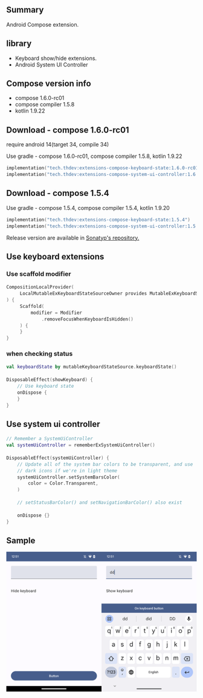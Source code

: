 ## Summary

Android Compose extension.


## library

- Keyboard show/hide extensions.
- Android System UI Controller


## Compose version info 

- compose 1.6.0-rc01
- compose compiler 1.5.8
- kotlin 1.9.22

## Download - compose 1.6.0-rc01

require android 14(target 34, compile 34)

Use gradle - compose 1.6.0-rc01, compose compiler 1.5.8, kotlin 1.9.22

```kotlin
implementation("tech.thdev:extensions-compose-keyboard-state:1.6.0-rc01")
implementation("tech.thdev:extensions-compose-system-ui-controller:1.6.0-rc01")
```

## Download - compose 1.5.4

Use gradle - compose 1.5.4, compose compiler 1.5.4, kotlin 1.9.20

```kotlin
implementation("tech.thdev:extensions-compose-keyboard-state:1.5.4")
implementation("tech.thdev:extensions-compose-system-ui-controller:1.5.4")
```

Release version are available in [Sonatyp's repository.](https://search.maven.org/search?q=tech.thdev)

## Use keyboard extensions

### Use scaffold modifier

```kotlin
CompositionLocalProvider(
     LocalMutableExKeyboardStateSourceOwner provides MutableExKeyboardStateSource()
) {
     Scaffold(
         modifier = Modifier
             .removeFocusWhenKeyboardIsHidden()
     ) {
     }
}
```
 
### when checking status

```kotlin
val keyboardState by mutableKeyboardStateSource.keyboardState()

DisposableEffect(showKeyboard) {
    // Use keyboard state
    onDispose {
    }
}
```

## Use system ui controller

```kotlin
// Remember a SystemUiController
val systemUiController = rememberExSystemUiController()

DisposableEffect(systemUiController) {
    // Update all of the system bar colors to be transparent, and use
    // dark icons if we're in light theme
    systemUiController.setSystemBarsColor(
        color = Color.Transparent,
    )

    // setStatusBarColor() and setNavigationBarColor() also exist

    onDispose {}
}
```

## Sample

![image](images/sample.png)
